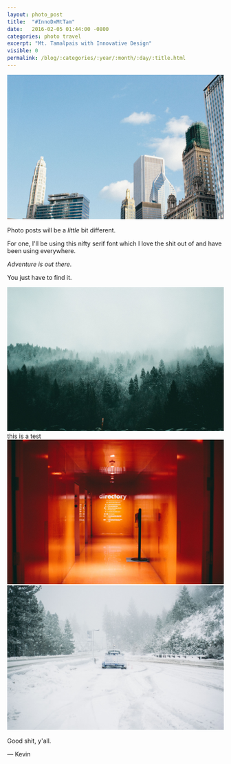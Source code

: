 ```yaml
---
layout: photo_post
title:  "#InnoDxMtTam"
date:   2016-02-05 01:44:00 -0800
categories: photo travel
excerpt: "Mt. Tamalpais with Innovative Design"
visible: 0
permalink: /blog/:categories/:year/:month/:day/:title.html
---
```


<div class='img fullbleed'><img src="/i/photos/chicago.jpg"/></div>

Photo posts will be a _little_ bit different.

For one, I'll be using this nifty serif font which I love the shit out of and have been using everywhere.

<p class='pullquote'><i>Adventure is out there.</i></p>

You just have to find it.

<div class='fullbleed push'>
  <div class='img-grid grid-layout1'>
    <div class='img-container'>
      <img src='/i/photos/green.jpg'>
      <div class='img-caption'>this is a test</div>
    </div>
    <div class='grid-layout1-2'>
      <img src='/i/photos/red.jpg'><img src='/i/photos/white.jpg'>
    </div>
  </div>
</div>

Good shit, y'all.

&mdash; Kevin
